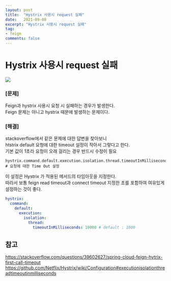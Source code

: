 ```yaml
---
layout: post
title:  "Hystrix 사용시 request 실패"
date:   2021-09-08
excerpt: "Hystrix 사용시 request 실패"
tag:
- feign 
comments: false
---
```



# Hystrix 사용시 request 실패

<img src = "https://user-images.githubusercontent.com/28687900/132426330-0c9800a4-0ab6-456d-8de7-2007dfcdd7af.png">  

### [문제]
Feign과 hystrix 사용시 요청 시 실패하는 경우가 발생한다.  
Feign 문제는 아니고 hystrix 때문에 발생하는 문제이다.  

### [해결]
stackoverflow에서 같은 문제에 대한 답변을 찾아보니  
htstrix default 요청에 대한 timeout 설정이 작아서 그렇다고 한다.  
기본 값이 1초라 요청이 오래 걸리는 경우 반드시 수정이 필요  

```
hystrix.command.default.execution.isolation.thread.timeoutInMilliseconds # 요청에 대한 Time Out 설정
```
이 설정은 Hystrix 가 적용된 메서드의 타임아웃을 지정한다.  
따라서 보통 feign read timeout과 connect timeout 지정한 초를 포함하여 여유있게 설정하는 것이 좋다.


``` yml
hystrix:
  command:
    default:
      execution:
        isolation:
          thread:
            timeoutInMilliseconds: 10000 # default : 1000
```

## __참고__

https://stackoverflow.com/questions/39602627/spring-cloud-feign-hytrix-first-call-timeout   
https://github.com/Netflix/Hystrix/wiki/Configuration#executionisolationthreadtimeoutinmilliseconds  
